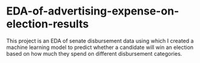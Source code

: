 # EDA-of-advertising-expense-on-election-results
This project is an EDA of senate disbursement data using which I created a machine learning model to predict whether 
a candidate will win an election based on how much they spend on different disbursement categories.
